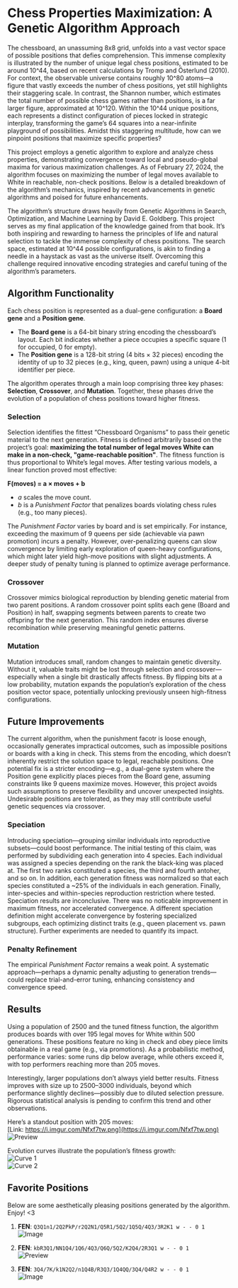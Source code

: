 # Chess Properties Maximization: A Genetic Algorithm Approach

The chessboard, an unassuming 8x8 grid, unfolds into a vast vector space of possible positions that defies comprehension. This immense complexity is illustrated by the number of unique legal chess positions, estimated to be around 10^44, based on recent calculations by Tromp and Österlund (2010). For context, the observable universe contains roughly 10^80 atoms—a figure that vastly exceeds the number of chess positions, yet still highlights their staggering scale. In contrast, the Shannon number, which estimates the total number of possible chess games rather than positions, is a far larger figure, approximated at 10^120. Within the 10^44 unique positions, each represents a distinct configuration of pieces locked in strategic interplay, transforming the game’s 64 squares into a near-infinite playground of possibilities. Amidst this staggering multitude, how can we pinpoint positions that maximize specific properties?

This project employs a genetic algorithm to explore and analyze chess properties, demonstrating convergence toward local and pseudo-global maxima for various maximization challenges. As of February 27, 2024, the algorithm focuses on maximizing the number of legal moves available to White in reachable, non-check positions. Below is a detailed breakdown of the algorithm’s mechanics, inspired by recent advancements in genetic algorithms and poised for future enhancements.

The algorithm’s structure draws heavily from Genetic Algorithms in Search, Optimization, and Machine Learning by David E. Goldberg. This project serves as my final application of the knowledge gained from that book. It’s both inspiring and rewarding to harness the principles of life and natural selection to tackle the immense complexity of chess positions. The search space, estimated at 10^44 possible configurations, is akin to finding a needle in a haystack as vast as the universe itself. Overcoming this challenge required innovative encoding strategies and careful tuning of the algorithm’s parameters.

## Algorithm Functionality

Each chess position is represented as a dual-gene configuration: a **Board gene** and a **Position gene**.  
- The **Board gene** is a 64-bit binary string encoding the chessboard’s layout. Each bit indicates whether a piece occupies a specific square (1 for occupied, 0 for empty).  
- The **Position gene** is a 128-bit string (4 bits × 32 pieces) encoding the identity of up to 32 pieces (e.g., king, queen, pawn) using a unique 4-bit identifier per piece.  

The algorithm operates through a main loop comprising three key phases: **Selection**, **Crossover**, and **Mutation**. Together, these phases drive the evolution of a population of chess positions toward higher fitness.

### Selection
Selection identifies the fittest “Chessboard Organisms” to pass their genetic material to the next generation. Fitness is defined arbitrarily based on the project’s goal: **maximizing the total number of legal moves White can make in a non-check, "game-reachable position"**. The fitness function is thus proportional to White’s legal moves. After testing various models, a linear function proved most effective:  

**F(moves) = a × moves + b**  
- *a* scales the move count.  
- *b* is a *Punishment Factor* that penalizes boards violating chess rules (e.g., too many pieces).  

The *Punishment Factor* varies by board and is set empirically. For instance, exceeding the maximum of 9 queens per side (achievable via pawn promotion) incurs a penalty. However, over-penalizing queens can slow convergence by limiting early exploration of queen-heavy configurations, which might later yield high-move positions with slight adjustments. A deeper study of penalty tuning is planned to optimize average performance.

### Crossover
Crossover mimics biological reproduction by blending genetic material from two parent positions. A random crossover point splits each gene (Board and Position) in half, swapping segments between parents to create two offspring for the next generation. This random index ensures diverse recombination while preserving meaningful genetic patterns.

### Mutation
Mutation introduces small, random changes to maintain genetic diversity. Without it, valuable traits might be lost through selection and crossover—especially when a single bit drastically affects fitness. By flipping bits at a low probability, mutation expands the population’s exploration of the chess position vector space, potentially unlocking previously unseen high-fitness configurations.

## Future Improvements

The current algorithm, when the punishment facotr is loose enough, occasionally generates impractical outcomes, such as impossible positions or boards with a king in check. This stems from the encoding, which doesn’t inherently restrict the solution space to legal, reachable positions. One potential fix is a stricter encoding—e.g., a dual-gene system where the Position gene explicitly places pieces from the Board gene, assuming constraints like 9 queens maximize moves. However, this project avoids such assumptions to preserve flexibility and uncover unexpected insights. Undesirable positions are tolerated, as they may still contribute useful genetic sequences via crossover.

### Speciation
Introducing speciation—grouping similar individuals into reproductive subsets—could boost performance. The initial testing of this claim, was performed by subdividing each generation into 4 species. Each individual was assigned a species depending on the rank the black-king was placed at. The first two ranks constituted a species, the third and fourth antoher, and so on. In addition, each generation fitness was normalized so that each species constituted a ~25% of the individuals in each generation. Finally, inter-species and within-species reproduction restriction where tested. 
Speciation results are inconclusive. There was no noticable improvement in maximum fitness, nor accelerated convergence.
A different speciation definition might accelerate convergence by fostering specialized subgroups, each optimizing distinct traits (e.g., queen placement vs. pawn structure). 
Further experiments are needed to quantify its impact.

### Penalty Refinement
The empirical *Punishment Factor* remains a weak point. A systematic approach—perhaps a dynamic penalty adjusting to generation trends—could replace trial-and-error tuning, enhancing consistency and convergence speed.

## Results

Using a population of 2500 and the tuned fitness function, the algorithm produces boards with over 195 legal moves for White within 500 generations. These positions feature no king in check and obey piece limits obtainable in a real game (e.g., via promotions). As a probabilistic method, performance varies: some runs dip below average, while others exceed it, with top performers reaching more than 205 moves.

Interestingly, larger populations don’t always yield better results. Fitness improves with size up to 2500–3000 individuals, beyond which performance slightly declines—possibly due to diluted selection pressure. Rigorous statistical analysis is pending to confirm this trend and other observations.

Here’s a standout position with 205 moves:  
[Link: https://i.imgur.com/Nfxf7tw.png](https://i.imgur.com/Nfxf7tw.png)  
![Preview](https://i.imgur.com/BrnnUnQ.jpg)

Evolution curves illustrate the population’s fitness growth:  
![Curve 1](https://github.com/user-attachments/assets/be07cd65-5b0c-4955-b824-203e5b15101f)  
![Curve 2](https://github.com/user-attachments/assets/d8390da8-aec9-49e0-a70f-1bcf82890f77)

## Favorite Positions

Below are some aesthetically pleasing positions generated by the algorithm. Enjoy! <3

1. **FEN**: `Q3Q1n1/2Q2PkP/r2Q2N1/Q5R1/5Q2/1Q5Q/4Q3/3R2K1 w - - 0 1`  
   ![Image](https://github.com/user-attachments/assets/7aca69e8-1335-4d3d-aa72-73acec7f90a7)

2. **FEN**: `kbR3Q1/NN1Q4/1Q6/4Q3/Q6Q/5Q2/K2Q4/2R3Q1 w - - 0 1`  
   ![Preview](https://i.imgur.com/Nfxf7tw.png)

3. **FEN**: `3Q4/7K/k1N2Q2/n1Q4B/R3Q3/1Q4QQ/3Q4/Q4R2 w - - 0 1`  
   ![Image](https://github.com/user-attachments/assets/5385824a-d1d0-43b3-a159-c711c6f0bd66)

